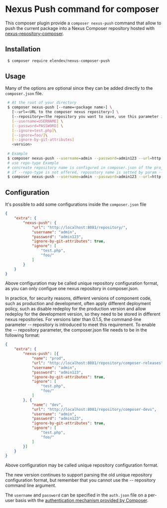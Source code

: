 # Nexus Push command for composer
This composer plugin provide a `composer nexus-push` command that allow to push the current package into a Nexus 
Composer repository hosted with [nexus-repository-composer](https://github.com/sonatype-nexus-community/nexus-repository-composer).

## Installation
```bash
 $ composer require elendev/nexus-composer-push
 ```

## Usage
Many of the options are optional since they can be added directly to the `composer.json` file.
```bash
 # At the root of your directory
 $ composer nexus-push [--name=<package name>] \
   [--url=<URL to the composer nexus repository>] \
   [--repository=<the repository you want to save, use this parameter if you want to control which repository to upload to by command-line parameter>] \
   [--username=USERNAME] \
   [--password=PASSWORD] \
   [--ignore=test.php]\
   [--ignore=foo/]\
   [--ignore-by-git-attributes]
   <version>
   
 # Example 
 $ composer nexus-push --username=admin --password=admin123 --url=http://localhost:8081/repository/composer --ignore=test.php --ignore=foo/ 0.0.1
 # use repo-type Example 
 # concreate repository name is configured in composer.json of the project,see value of key "repo-list" in the bellow Configuration part
 # if --repo-type is not offered, reposotory name is setted by param --url as above exapmple shown 
 $ composer nexus-push --username=admin --password=admin123 --url=http://localhost:8081/repository --repo-type=prod --ignore=test.php --ignore=foo/ 0.0.1
 ```

## Configuration
It's possible to add some configurations inside the `composer.json` file
```json
{
    "extra": {
        "nexus-push": {
            "url": "http://localhost:8081/repository/",
            "username": "admin",
            "password": "admin123",
            "ignore-by-git-attributes": true,
            "ignore": [
                "test.php",
                "foo/"
            ]
        }
    }
}
```
Above configuration may be called unique repository configuration format, as you can only configue one nexus repository in composer.json.  

In practice, for security reasons, different versions of component code, such as production and development, often apply different deployment policy, such as disable redeploy for the production version and allow redeploy for the development version, so they need to be stored in different nexus repositories.
For versions later than 0.1.5, the command-line parameter -- repository is introduced to meet this requirement. To enable the -- repository parameter, the composer.json file needs to be in the following format:
```json
{
	"extra": {
		"nexus-push": [{
			"name": "prod",
			"url": "http://localhost:8081/repository/composer-releases",
			"username": "admin",
			"password": "admin123",
			"ignore-by-git-attributes": true,
			"ignore": [
				"test.php",
				"foo/"
			]
		}, {
			"name": "dev",
			"url": "http://localhost:8081/repository/composer-devs",
			"username": "admin",
			"password": "admin123",
			"ignore-by-git-attributes": true,
			"ignore": [
				"test.php",
				"foo/"
			]
		}]
	}
}
```
Above configuration may be called unique repository configuration format.  

The new version continues to support parsing the old unique repository configuration format, but remember that you cannot use the -- repository command line argument.  

The `username` and `password` can be specified in the `auth.json` file on a per-user basis with the [authentication mechanism provided by Composer](https://getcomposer.org/doc/articles/http-basic-authentication.md).
